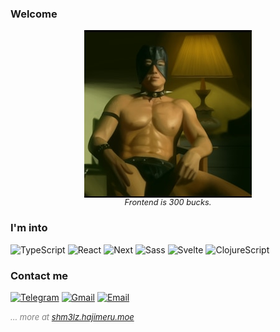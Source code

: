 ### Welcome

<!-- Todo
- eslint
- mdx blog
- github actions
- husky
 -->
 
<div style="display: flex; justify-content: center; align-items: center; flex-direction: column">
	<img src="public/darkholme.jpg">
	<i style="font-size: .8rem">Frontend is 300 bucks.</i>
</div>

### I'm into
![TypeScript](https://img.shields.io/badge/-TypeScript-424242?style=flat-square&logo=typescript)
![React](https://img.shields.io/badge/-React-424242?style=flat-square&logo=react)
![Next](https://img.shields.io/badge/-Next.js-424242?style=flat-square&logo=next.js)
![Sass](https://img.shields.io/badge/-Sass-424242?style=flat-square&logo=sass)
![Svelte](https://img.shields.io/badge/-Svelte-424242?style=flat-square&logo=svelte)
![ClojureScript](https://img.shields.io/badge/-ClojureScript-424242?style=flat-square&logo=clojure)


### Contact me
[![Telegram](https://img.shields.io/badge/-Telegram-424242?style=flat-square&logo=telegram)](https://t.me/shm3lz)
[![Gmail](https://img.shields.io/badge/-Gmail-424242?style=flat-square&logo=gmail)](mailto:shmelv3@gmail.com)
[![Email](https://img.shields.io/badge/-Yandex%0d%0aMail-yellow?style=flat-square&logo=yandex)](mailto:shmelv3@yandex.ru)


_<font size="2" color="gray">... more at [shm3lz.hajimeru.moe](https://shm3lz.hajimeru.moe)</font>_